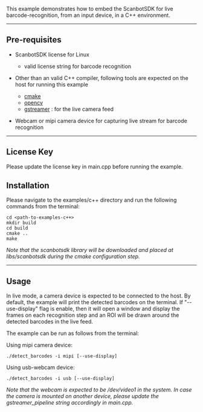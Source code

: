 
This example demonstrates how to embed the ScanbotSDK for live barcode-recognition, from an input device, in a C++ environment.

----

## Pre-requisites

* ScanbotSDK license for Linux 
   * valid license string for barcode recognition

* Other than an valid C++ compiler, following tools are expected on the host for running this example
   * [cmake](https://cmake.org/)
   * [opencv](https://opencv.org/)
   * [gstreamer](https://gstreamer.freedesktop.org/) : for the live camera feed

* Webcam or mipi camera device for capturing live stream for barcode recognition

----
## License Key

Please update the license key in main.cpp before running the example.

## Installation

Please navigate to the examples/c++ directory and run the following commands from the terminal:


    cd <path-to-examples-c++>
    mkdir build
    cd build
    cmake ..
    make

_Note that the scanbotsdk library will be downloaded and placed at libs/scanbotsdk during the cmake configuration step._

----
## Usage

In live mode, a camera device is expected to be connected to the host. By default, the example will print the detected
barcodes on the terminal.
If "--use-display" flag is enable, then it will open a window and display the frames on each recognition step and an 
ROI will be drawn around the detected barcodes in the live feed. 

The example can be run as follows from the terminal:

Using mipi camera device:

    ./detect_barcodes -i mipi [--use-display]

Using usb-webcam device:

    ./detect_barcodes -i usb [--use-display]


_Note that the webcam is expected to be /dev/video1 in the system. In case the camera is mounted on another device, please update the gstreamer_pipeline string accordingly in main.cpp._